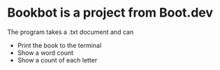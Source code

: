 # Bookbot is a project from Boot.dev

The program takes a .txt document and can

- Print the book to the terminal
- Show a word count
- Show a count of each letter

